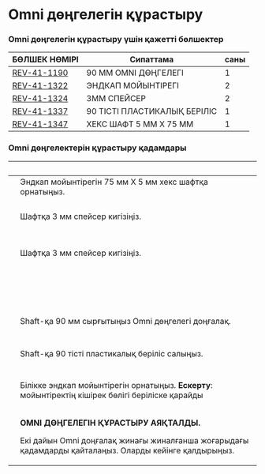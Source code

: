 # Omni дөңгелегін құрастыру

### Omni дөңгелегін құрастыру үшін қажетті бөлшектер <a href="#neobkhodimye-detali-dlya-sborki-kolesa-omni" id="neobkhodimye-detali-dlya-sborki-kolesa-omni"></a>

| **БӨЛШЕК НӨМІРІ**                                         | **Сипаттама**                | **саны** |
| --------------------------------------------------------- | ---------------------------- | -------- |
| ​[REV-41-1190](https://www.revrobotics.com/rev-41-1190/)​ | 90 ММ OMNI ДӨҢГЕЛЕГІ         | 1        |
| ​[REV-41-1322](https://www.revrobotics.com/rev-41-1322/)​ | ЭНДКАП МОЙЫНТІРЕГІ           | 2        |
| ​[REV-41-1324](https://www.revrobotics.com/rev-41-1324/)​ | 3MM СПЕЙСЕР                  | 2        |
| ​[REV-41-1337](https://www.revrobotics.com/rev-41-1337/)​ | 90 ТІСТІ ПЛАСТИКАЛЫҚ БЕРІЛІС | 1        |
| ​[REV-41-1347](https://www.revrobotics.com/rev-41-1347/)​ | ХЕКС ШАФТ 5 ММ X 75 ММ       | 1        |

### Omni дөңгелектерін құрастыру қадамдары <a href="#shagi-sborki-koles-omni" id="shagi-sborki-koles-omni"></a>

| ​                                                                                                                                                                                                                                                                                                              | ​                                                                                                                                                                         |
| -------------------------------------------------------------------------------------------------------------------------------------------------------------------------------------------------------------------------------------------------------------------------------------------------------------- | ------------------------------------------------------------------------------------------------------------------------------------------------------------------------- |
| <img src="https://2589213514-files.gitbook.io/~/files/v0/b/gitbook-legacy-files/o/assets%2F-M5yw0n8IneF5-9ybLjT%2F-MHwkzAHlPtxx8ZdoSQt%2F-MHwnojQvJ1fVsB7qpBK%2FAdd%20Through%20Bore%201.svg?alt=media&#x26;token=37a7e462-8c25-4389-9e3e-e9d0e4e9492a" alt="" data-size="original">                           | Эндкап мойынтірегін 75 мм X 5 мм хекс шафтқа орнатыңыз.                                                                                                                   |
| <p>​</p><p><img src="https://2589213514-files.gitbook.io/~/files/v0/b/gitbook-legacy-files/o/assets%2F-M5yw0n8IneF5-9ybLjT%2F-MHwkzAHlPtxx8ZdoSQt%2F-MHwloWjPmOLgkL3pWoD%2FAdd%20Spacer%201.svg?alt=media&#x26;token=a018fd2b-11e4-44ad-81b5-f52dea3ccb2b" alt="" data-size="original"></p>                    | Шафтқа 3 мм спейсер кигізіңіз.                                                                                                                                            |
| <p>​</p><p><img src="https://2589213514-files.gitbook.io/~/files/v0/b/gitbook-legacy-files/o/assets%2F-M5yw0n8IneF5-9ybLjT%2F-MHwkzAHlPtxx8ZdoSQt%2F-MHwnQkO-PMrtBidBlmW%2FAGD_BW%20-%20Add%20Spacer%202.svg?alt=media&#x26;token=b1f7bbb0-32bc-47a1-932b-1b6bf36a7194" alt="" data-size="original"></p>       | Шафтқа 3 мм спейсер кигізіңіз.                                                                                                                                            |
| <p>​</p><p><img src="https://2589213514-files.gitbook.io/~/files/v0/b/gitbook-legacy-files/o/assets%2F-M5yw0n8IneF5-9ybLjT%2F-MI4ysTFi9NBVobBOLUW%2F-MI5sSMtuYF05tIXv5_R%2FAGD-_OW%20-%20add%20ow.svg?alt=media&#x26;token=d956876f-55a1-441d-9ae3-3bc32e9ad61e" alt="" data-size="original"></p><p>​</p>      | <p>​</p><p>​</p><p>Shaft-қа 90 мм сырғытыңыз Omni дөңгелегі доңғалақ.</p>                                                                                                 |
| <p>​</p><p><img src="https://2589213514-files.gitbook.io/~/files/v0/b/gitbook-legacy-files/o/assets%2F-M5yw0n8IneF5-9ybLjT%2F-MI4ysTFi9NBVobBOLUW%2F-MI5soIB1UDPvpY-u62u%2FAGD-_OW%20-%20add%20gear.svg?alt=media&#x26;token=a2be4a36-dfd4-4ad4-98b3-5a3b6f56993b" alt="" data-size="original"></p>            | Shaft-қа 90 тісті пластикалық беріліс салыңыз.                                                                                                                            |
| <p>​</p><p><img src="https://2589213514-files.gitbook.io/~/files/v0/b/gitbook-legacy-files/o/assets%2F-M5yw0n8IneF5-9ybLjT%2F-MI4ysTFi9NBVobBOLUW%2F-MI5t6_NdZtwhAx-kojH%2FAGD-_OW%20-%20add%202nd%20End%20Cap.svg?alt=media&#x26;token=311cc592-113a-4471-9840-3b229583b18b" alt="" data-size="original"></p> | Білікке эндкап мойынтірегін орнатыңыз. **Ескерту**: мойынтіректің кішірек бөлігі беріліске қарайды                                                                        |
| <p>​</p><p><img src="https://2589213514-files.gitbook.io/~/files/v0/b/gitbook-legacy-files/o/assets%2F-M5yw0n8IneF5-9ybLjT%2F-MI4ysTFi9NBVobBOLUW%2F-MI5gwGk9tCwUPS2NWKs%2FAGD-_OW%20-%20Complete.svg?alt=media&#x26;token=876f7d39-96a2-4089-8d11-5095cdd63265" alt="" data-size="original"></p>              | <p><strong>OMNI ДӨҢГЕЛЕГІН ҚҰРАСТЫРУ АЯҚТАЛДЫ.</strong> </p><p>Екі дайын Omni доңғалақ жинағы жиналғанша жоғарыдағы қадамдарды қайталаңыз. Оларды кейінге қалдырыңыз.</p> |
